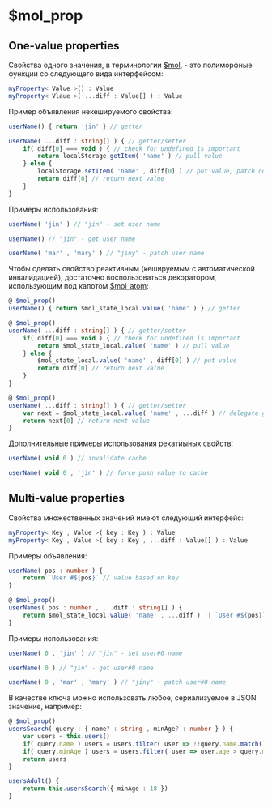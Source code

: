 # $mol_prop

## One-value properties

Свойства одного значения, в терминологии [$mol](..), - это полиморфные функции со следующего вида интерфейсом:

```ts
myProperty< Value >() : Value
myProperty< Vlaue >( ...diff : Value[] ) : Value
```

Пример объявления некешируемого свойства:

```ts
userName() { return 'jin' } // getter
```

```ts
userName( ...diff : string[] ) { // getter/setter
	if( diff[0] === void ) { // check for undefined is important
		return localStorage.getItem( 'name' ) // pull value
	} else {
		localStorage.setItem( 'name' , diff[0] ) // put value, patch not supported
		return diff[0] // return next value
	}
}
```

Примеры использования:

```ts
userName( 'jin' ) // "jin" - set user name
```

```ts
userName() // "jin" - get user name
```

```ts
userName( 'mar' , 'mary' ) // "jiny" - patch user name
```

Чтобы сделать свойство реактивным (кешируемым с автоматической инвалидацией), достаточно воспользоваться декоратором, использующим под капотом [$mol_atom](../atom):

```ts
@ $mol_prop()
userName() { return $mol_state_local.value( 'name' ) } // getter
```

```ts
@ $mol_prop()
userName( ...diff : string[] ) { // getter/setter
	if( diff[0] === void ) { // check for undefined is important
		return $mol_state_local.value( 'name' ) // pull value
	} else {
		$mol_state_local.value( 'name' , diff[0] ) // put value 
		return diff[0] // return next value
	}
}
```

```ts
@ $mol_prop()
userName( ...diff : string[] ) { // getter/setter
	var next = $mol_state_local.value( 'name' , ...diff ) // delegate getter/setter
	return next[0] // return next value
}
```

Дополнительные примеры использования рекатиыных свойств:

```ts
userName( void 0 ) // invalidate cache
```

```ts
userName( void 0 , 'jin' ) // force push value to cache
```

## Multi-value properties

Свойства множественных значений имеют следующий интерфейc:

```ts
myProperty< Key , Value >( key : Key ) : Value
myProperty< Key , Value >( key : Key , ...diff : Value[] ) : Value
```

Примеры объявления:

```ts
userName( pos : number ) {
	return `User #${pos}` // value based on key
}
```

```ts
@ $mol_prop()
userNames( pos : number , ...diff : string[] ) {
	return $mol_state_local.value( 'name' , ...diff ) || `User #${pos}`
}
```

Примеры использования:

```ts
userName( 0 , 'jin' ) // "jin" - set user#0 name
```

```ts
userName( 0 ) // "jin" - get user#0 name
```

```ts
userName( 0 , 'mar' , 'mary' ) // "jiny" - patch user#0 name
```

В качестве ключа можно использовать любое, сериализуемое в JSON значение, например:

```ts
@ $mol_prop()
usersSearch( query : { name? : string , minAge? : number } ) {
	var users = this.users()
	if( query.name ) users = users.filter( user => !!query.name.match( user.name ) )
	if( query.minAge ) users = users.filter( user => user.age > query.minAge )
	return users
}
```

```ts
usersAdult() {
	return this.usersSearch({ minAge : 18 })
}
```

